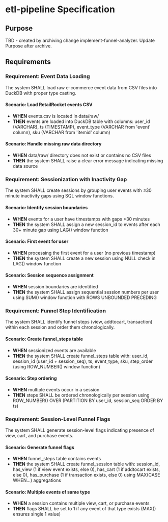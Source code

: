 # etl-pipeline Specification

## Purpose
TBD - created by archiving change implement-funnel-analyzer. Update Purpose after archive.
## Requirements
### Requirement: Event Data Loading
The system SHALL load raw e-commerce event data from CSV files into DuckDB with proper type casting.

#### Scenario: Load RetailRocket events CSV
- **WHEN** events.csv is located in data/raw/
- **THEN** events are loaded into DuckDB table with columns: user_id (VARCHAR), ts (TIMESTAMP), event_type (VARCHAR from 'event' column), sku (VARCHAR from 'itemid' column)

#### Scenario: Handle missing raw data directory
- **WHEN** data/raw/ directory does not exist or contains no CSV files
- **THEN** the system SHALL raise a clear error message indicating missing data source

### Requirement: Sessionization with Inactivity Gap
The system SHALL create sessions by grouping user events with ≤30 minute inactivity gaps using SQL window functions.

#### Scenario: Identify session boundaries
- **WHEN** events for a user have timestamps with gaps >30 minutes
- **THEN** the system SHALL assign a new session_id to events after each 30+ minute gap using LAG() window function

#### Scenario: First event for user
- **WHEN** processing the first event for a user (no previous timestamp)
- **THEN** the system SHALL create a new session using NULL check in LAG() window function

#### Scenario: Session sequence assignment
- **WHEN** session boundaries are identified
- **THEN** the system SHALL assign sequential session numbers per user using SUM() window function with ROWS UNBOUNDED PRECEDING

### Requirement: Funnel Step Identification
The system SHALL identify funnel steps (view, addtocart, transaction) within each session and order them chronologically.

#### Scenario: Create funnel_steps table
- **WHEN** sessionized events are available
- **THEN** the system SHALL create funnel_steps table with: user_id, session_id (user_id + session_seq), ts, event_type, sku, step_order (using ROW_NUMBER() window function)

#### Scenario: Step ordering
- **WHEN** multiple events occur in a session
- **THEN** steps SHALL be ordered chronologically per session using ROW_NUMBER() OVER (PARTITION BY user_id, session_seq ORDER BY ts)

### Requirement: Session-Level Funnel Flags
The system SHALL generate session-level flags indicating presence of view, cart, and purchase events.

#### Scenario: Generate funnel flags
- **WHEN** funnel_steps table contains events
- **THEN** the system SHALL create funnel_session table with: session_id, has_view (1 if view event exists, else 0), has_cart (1 if addtocart exists, else 0), has_purchase (1 if transaction exists, else 0) using MAX(CASE WHEN...) aggregations

#### Scenario: Multiple events of same type
- **WHEN** a session contains multiple view, cart, or purchase events
- **THEN** flags SHALL be set to 1 if any event of that type exists (MAX() ensures single 1 value)

